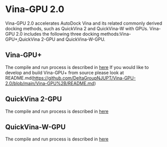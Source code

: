 # Vina-GPU 2.0
Vina-GPU 2.0 accelerates AutoDock Vina and its related commonly derived docking methods, such as QuickVina 2 and QuickVina-W with GPUs.
Vina-GPU 2.0 includes the following three docking methods:Vina-GPU+,QuickVina 2-GPU and QuickVina-W-GPU.

## Vina-GPU+
The compile and run process is described in [here](https://github.com/DeltaGroupNJUPT/Vina-GPU-2.0/tree/main/Vina-GPU%2B)
If you would like to develop and build Vina-GPU+ from source please look at README.md(https://github.com/DeltaGroupNJUPT/Vina-GPU-2.0/blob/main/Vina-GPU%2B/README.md)

## QuickVina 2-GPU
The compile and run process is described in [here](https://github.com/DeltaGroupNJUPT/QuickVina2-GPU)

## QuickVina-W-GPU
The compile and run process is described in [here](https://github.com/DeltaGroupNJUPT/QVina-W-GPU)

